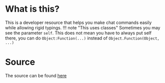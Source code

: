 # What is this?
This is a developer resource that helps you make chat commands easily while allowing rigid typings.
!!! note "This uses classes"
    Sometimes you may see the parameter `self`. This does not mean you have to always put self there, you can do `Object:Function(...)` instead of `Object.Function(Object, ...)`

# Source
The source can be found [here](https://github.com/Stefanuk12/ROBLOX/blob/master/Universal/Commands/Module.lua)